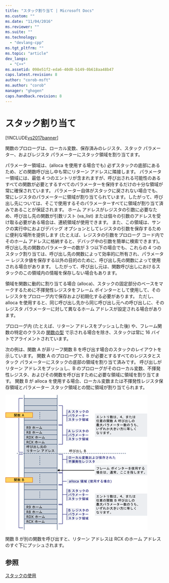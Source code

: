 ```yaml
---
title: "スタック割り当て | Microsoft Docs"
ms.custom: ""
ms.date: "11/04/2016"
ms.reviewer: ""
ms.suite: ""
ms.technology: 
  - "devlang-cpp"
ms.tgt_pltfrm: ""
ms.topic: "article"
dev_langs: 
  - "C++"
ms.assetid: 098e51f2-eda6-40d0-b149-0b618aa48b47
caps.latest.revision: 8
author: "corob-msft"
ms.author: "corob"
manager: "ghogen"
caps.handback.revision: 8
---
```

# スタック割り当て
[!INCLUDE[vs2017banner](../assembler/inline/includes/vs2017banner.md)]

関数のプロローグは、ローカル変数、保存済みのレジスタ、スタック パラメーター、およびレジスタ パラメーターにスタック領域を割り当てます。  
  
 パラメーター領域は、\(alloca を使用する場合でも\) 必ずスタックの底部にあるため、どの関数呼び出し中も常にリターン アドレスに隣接します。  パラメーター領域には、最低 4 つのエントリが含まれますが、呼び出される可能性のあるすべての関数が必要とするすべてのパラメーターを保持するだけの十分な領域が常に確保されています。  パラメーター自体がスタックに戻されない場合でも、常にレジスタのパラメーターに領域が割り当てられています。したがって、呼び出し先については、そこで使用するそのパラメーターすべてに領域が割り当て済みであることが保証されます。  ホーム アドレスがレジスタの引数に必要なため、呼び出し先の関数が引数リスト \(va\_list\) または個々の引数のアドレスを受け取る必要がある場合は、連続領域が使用できます。  また、この領域は、サンクの実行中におよびデバッグ オプションとしてレジスタの引数を保存するために便利な場所を提供します \(たとえば、レジスタの引数をプロローグ コード内でそのホーム アドレスに格納すると、デバッグ中の引数を簡単に検索できます\)。  呼び出し先の関数のパラメーターの数が 3 つ以下の場合でも、これらの 4 つのスタック割り当ては、呼び出し先の関数によって効率的に所有され、パラメーター レジスタ値を保存する以外の目的のために、呼び出し先の関数によって使用される場合があります。  したがって、呼び出し元は、関数呼び出しにおけるスタックのこの領域内の情報を保存しない場合もあります。  
  
 領域を関数に動的に割り当てる場合 \(alloca\)、スタックの固定部分のベースをマークするために不揮発性レジスタをフレーム ポインターとして使用して、そのレジスタをプロローグ内で保存および初期化する必要があります。  ただし、alloca を使用すると、同じ呼び出し先から同じ呼び出し元への呼び出しに、そのレジスタ パラメーターに対して異なるホーム アドレスが設定される場合があります。  
  
 プロローグ内 \(たとえば、リターン アドレスをプッシュした後\) や、フレーム関数の特定のクラスの [関数の型](../build/function-types.md) で示される場合を除き、スタックは常に 16 バイトでアライメントされています。  
  
 次の例は、関数 A が非リーフ関数 B を呼び出す場合のスタックのレイアウトを示しています。  関数 A のプロローグで、B が必要とするすべてのレジスタとスタック パラメーターにスタックの底部の領域を割り当て済みです。  呼び出しがリターン アドレスをプッシュし、B のプロローグがそのローカル変数、不揮発性レジスタ、およびその関数を呼び出すために必要な領域に領域を割り当てます。  関数 B が alloca を使用する場合、ローカル変数または不揮発性レジスタ保存領域とパラメーター スタック領域との間に領域が割り当てられます。  
  
 ![AMD 変換例](../build/media/vcamd_conv_ex_5.png "vcAmd\_conv\_ex\_5")  
  
 関数 B が別の関数を呼び出すと、リターン アドレスは RCX のホーム アドレスのすぐ下にプッシュされます。  
  
## 参照  
 [スタックの使用](../build/stack-usage.md)